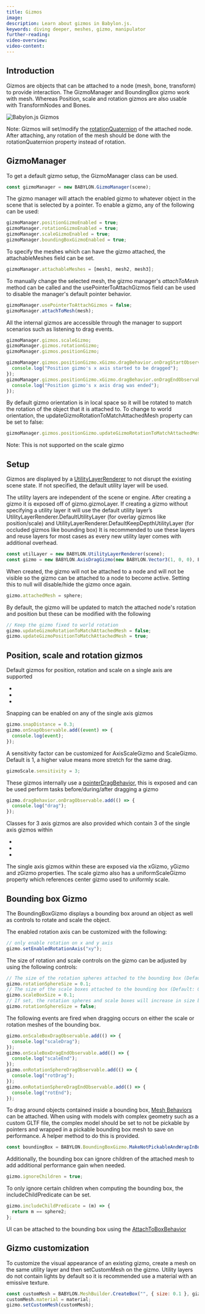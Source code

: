 ```yaml
---
title: Gizmos
image:
description: Learn about gizmos in Babylon.js.
keywords: diving deeper, meshes, gizmo, manipulator
further-reading:
video-overview:
video-content:
---
```


## Introduction

Gizmos are objects that can be attached to a node (mesh, bone, transform) to provide interaction. The GizmoManager and BoundingBox gizmo work with mesh. Whereas Position, scale and rotation gizmos are also usable with TransformNodes and Bones.

![Babylon.js Gizmos](/img/how_to/gui/gizmos.png)

Note: Gizmos will set/modify the [rotationQuaternion](/features/featuresDeepDive/mesh/transforms) of the attached node. After attaching, any rotation of the mesh should be done with the rotationQuaternion property instead of rotation.

## GizmoManager

To get a default gizmo setup, the GizmoManager class can be used.

```javascript
const gizmoManager = new BABYLON.GizmoManager(scene);
```

The gizmo manager will attach the enabled gizmo to whatever object in the scene that is selected by a pointer. To enable a gizmo, any of the following can be used:

```javascript
gizmoManager.positionGizmoEnabled = true;
gizmoManager.rotationGizmoEnabled = true;
gizmoManager.scaleGizmoEnabled = true;
gizmoManager.boundingBoxGizmoEnabled = true;
```

To specify the meshes which can have the gizmo attached, the attachableMeshes field can be set.

```javascript
gizmoManager.attachableMeshes = [mesh1, mesh2, mesh3];
```

To manually change the selected mesh, the gizmo manager's _attachToMesh_ method can be called and the usePointerToAttachGizmos field can be used to disable the manager's default pointer behavior.

```javascript
gizmoManager.usePointerToAttachGizmos = false;
gizmoManager.attachToMesh(mesh);
```

All the internal gizmos are accessible through the manager to support scenarios such as listening to drag events.

```javascript
gizmoManager.gizmos.scaleGizmo;
gizmoManager.gizmos.rotationGizmo;
gizmoManager.gizmos.positionGizmo;

gizmoManager.gizmos.positionGizmo.xGizmo.dragBehavior.onDragStartObservable.add(() => {
  console.log("Position gizmo's x axis started to be dragged");
});
gizmoManager.gizmos.positionGizmo.xGizmo.dragBehavior.onDragEndObservable.add(() => {
  console.log("Position gizmo's x axis drag was ended");
});
```

By default gizmo orientation is in local space so it will be rotated to match the rotation of the object that it is attached to. To change to world orientation, the updateGizmoRotationToMatchAttachedMesh property can be set to false:

```javascript
gizmoManager.gizmos.positionGizmo.updateGizmoRotationToMatchAttachedMesh = false;
```

Note: This is not supported on the scale gizmo

<Playground id="#4TBMBR#33" title="Gizmo Manager Example" description="Simple example of using the gizmo manager."/>

## Setup

Gizmos are displayed by a [UtilityLayerRenderer](/features/featuresDeepDive/mesh/utilityLayerRenderer) to not disrupt the existing scene state. If not specified, the default utility layer will be used.

The utility layers are independent of the scene or engine. After creating a gizmo it is exposed off of gizmo.gizmoLayer. If creating a gizmo without specifying a utility layer it will use the default utility layer’s UtilityLayerRenderer.DefaultUtilityLayer (for overlay gizmos like position/scale) and UtilityLayerRenderer.DefaultKeepDepthUtilityLayer (for occluded gizmos like bounding box) It is recommended to use these layers and reuse layers for most cases as every new utility layer comes with additional overhead.

```javascript
const utilLayer = new BABYLON.UtilityLayerRenderer(scene);
const gizmo = new BABYLON.AxisDragGizmo(new BABYLON.Vector3(1, 0, 0), BABYLON.Color3.FromHexString("#00b894"), utilLayer);
```

When created, the gizmo will not be attached to a node and will not be visible so the gizmo can be attached to a node to become active. Setting this to null will disable/hide the gizmo once again.

```javascript
gizmo.attachedMesh = sphere;
```

By default, the gizmo will be updated to match the attached node's rotation and position but these can be modified with the following

```javascript
// Keep the gizmo fixed to world rotation
gizmo.updateGizmoRotationToMatchAttachedMesh = false;
gizmo.updateGizmoPositionToMatchAttachedMesh = true;
```

<Playground id="#8GY6J8#210" title="Gizmo .glTF Setup Example" description="Simple example of how to set up a gizmo for a .glTF File."/>

## Position, scale and rotation gizmos

Default gizmos for position, rotation and scale on a single axis are supported

- <Playground id="#31M2AP#9" title="AxisDragGizmo Example" description="Simple example of how to use the AxisDragGizmo."/>
- <Playground id="#31M2AP#10" title="AxisScaleGizmo Example" description="Simple example of how to use the AxisScaleGizmo."/>
- <Playground id="#31M2AP#11" title="PlaneRotationGizmo Example" description="Simple example of how to use the PlaneRotationGizmo."/>

Snapping can be enabled on any of the single axis gizmos

```javascript
gizmo.snapDistance = 0.3;
gizmo.onSnapObservable.add((event) => {
  console.log(event);
});
```

A sensitivity factor can be customized for AxisScaleGizmo and ScaleGizmo. Default is 1, a higher value means more stretch for the same drag.

```javascript
gizmoScale.sensitivity = 3;
```

These gizmos internally use a [pointerDragBehavior](/features/featuresDeepDive/behaviors/meshBehaviors), this is exposed and can be used perform tasks before/during/after dragging a gizmo

```javascript
gizmo.dragBehavior.onDragObservable.add(() => {
  console.log("drag");
});
```

Classes for 3 axis gizmos are also provided which contain 3 of the single axis gizmos within

- <Playground id="#31M2AP#6" title="PositionGizmo Example" description="Simple example of how to use the PositionGizmo."/>
- <Playground id="#31M2AP#8" title="ScaleGizmo Example" description="Simple example of how to use the ScaleGizmo."/>
- <Playground id="#31M2AP#7" title="RotationGizmo Example" description="Simple example of how to use the RotationGizmo."/>

The single axis gizmos within these are exposed via the xGizmo, yGizmo and zGizmo properties. The scale gizmo also has a uniformScaleGizmo property which references center gizmo used to uniformly scale.

## Bounding box Gizmo

The BoundingBoxGizmo displays a bounding box around an object as well as controls to rotate and scale the object.

The enabled rotation axis can be customized with the following:

```javascript
// only enable rotation on x and y axis
gizmo.setEnabledRotationAxis("xy");
```

The size of rotation and scale controls on the gizmo can be adjusted by using the following controls:

```javascript
// The size of the rotation spheres attached to the bounding box (Default: 0.1)
gizmo.rotationSphereSize = 0.1;
// The size of the scale boxes attached to the bounding box (Default: 0.1)
gizmo.scaleBoxSize = 0.1;
// If set, the rotation spheres and scale boxes will increase in size based on the distance away from the camera to have a consistent screen size (Default: false)
gizmo.rotationSphereSize = false;
```

The following events are fired when dragging occurs on either the scale or rotation meshes of the bounding box.

```javascript
gizmo.onScaleBoxDragObservable.add(() => {
  console.log("scaleDrag");
});
gizmo.onScaleBoxDragEndObservable.add(() => {
  console.log("scaleEnd");
});
gizmo.onRotationSphereDragObservable.add(() => {
  console.log("rotDrag");
});
gizmo.onRotationSphereDragEndObservable.add(() => {
  console.log("rotEnd");
});
```

To drag around objects contained inside a bounding box, [Mesh Behaviors](/features/featuresDeepDive/behaviors/meshBehaviors) can be attached.
When using with models with complex geometry such as a custom GLTF file, the complex model should be set to not be pickable by pointers and wrapped in a pickable bounding box mesh to save on performance. A helper method to do this is provided.

```javascript
const boundingBox = BABYLON.BoundingBoxGizmo.MakeNotPickableAndWrapInBoundingBox(gltfMesh);
```

Additionally, the bounding box can ignore children of the attached mesh to add additional performance gain when needed.

```javascript
gizmo.ignoreChildren = true;
```

To only ignore certain children when computing the bounding box, the includeChildPredicate can be set.

```javascript
gizmo.includeChildPredicate = (m) => {
  return m == sphere2;
};
```

<Playground id="#SG9ZZB" title="Bounding Box Gizmo Example" description="Simple example of a bounding box gizmo."/>

UI can be attached to the bounding box using the [AttachToBoxBehavior](/features/featuresDeepDive/behaviors/meshBehaviors)

<Playground id="#8GY6J8#199" title="Bounding Box Gizmo .glTF Example" description="Simple example of how to use the Bounding Box Gizmo with a .glTF file."/>
<Playground id="#6E4LSB#15" title="Bounding Box Gizmo Animated .glTF Example" description="Simple example of how to use the Bounding Box Gizmo with an animated .glTF file."/>
<Playground id="#DEYAQ5#47" title="Bounding Box Gizmo Example" description="Simple example of how to use the Bounding Box Gizmo."/>

## Gizmo customization

To customize the visual appearance of an existing gizmo, create a mesh on the same utility layer and then setCustomMesh on the gizmo. Utility layers do not contain lights by default so it is recommended use a material with an emissive texture.

```javascript
const customMesh = BABYLON.MeshBuilder.CreateBox("", { size: 0.1 }, gizmo.gizmoLayer.utilityLayerScene);
customMesh.material = material;
gizmo.setCustomMesh(customMesh);
```

<Playground id="#7KX2R8#133" title="Gizmo Customization Example" description="Simple example of how to customize the gizmo."/>
